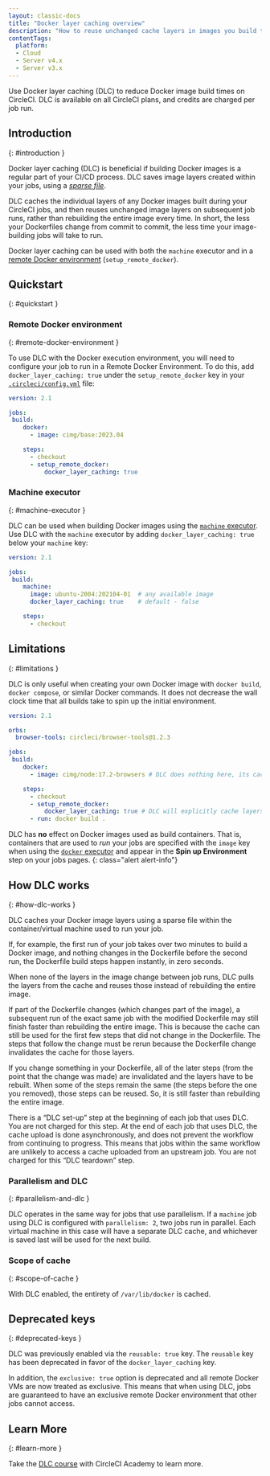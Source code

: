 ```yaml
---
layout: classic-docs
title: "Docker layer caching overview"
description: "How to reuse unchanged cache layers in images you build to reduce overall run time"
contentTags:
  platform:
  - Cloud
  - Server v4.x
  - Server v3.x
---
```


Use Docker layer caching (DLC) to reduce Docker image build times on CircleCI. DLC is available on all CircleCI plans, and credits are charged per job run.

## Introduction
{: #introduction }

Docker layer caching (DLC) is beneficial if building Docker images is a regular part of your CI/CD process. DLC saves image layers created within your jobs, using a [_sparse file_](https://en.wikipedia.org/wiki/Sparse_file).

DLC caches the individual layers of any Docker images built during your CircleCI jobs, and then reuses unchanged image layers on subsequent job runs, rather than rebuilding the entire image every time. In short, the less your Dockerfiles change from commit to commit, the less time your image-building jobs will take to run.

Docker layer caching can be used with both the `machine` executor and in a [remote Docker environment](/docs/building-docker-images/) (`setup_remote_docker`).

## Quickstart
{: #quickstart }

### Remote Docker environment
{: #remote-docker-environment }

To use DLC with the Docker execution environment, you will need to configure your job to run in a Remote Docker Environment. To do this, add `docker_layer_caching: true` under the `setup_remote_docker` key in your [`.circleci/config.yml`](/docs/configuration-reference/) file:

```yaml
version: 2.1

jobs:
 build:
    docker:
      - image: cimg/base:2023.04

    steps:
      - checkout
      - setup_remote_docker:
          docker_layer_caching: true
```

### Machine executor
{: #machine-executor }

DLC can be used when building Docker images using the [`machine` executor](/docs/configuration-reference/#machine). Use DLC with the `machine` executor by adding `docker_layer_caching: true` below your `machine` key:

```yml
version: 2.1

jobs:
 build:
    machine:
      image: ubuntu-2004:202104-01  # any available image
      docker_layer_caching: true    # default - false

    steps:
      - checkout
```

## Limitations
{: #limitations }

DLC is only useful when creating your own Docker image with `docker build`, `docker compose`, or similar Docker commands. It does not decrease the wall clock time that all builds take to spin up the initial environment.

```yaml
version: 2.1

orbs:
  browser-tools: circleci/browser-tools@1.2.3

jobs:
 build:
    docker:
      - image: cimg/node:17.2-browsers # DLC does nothing here, its caching depends on commonality of the image layers.

    steps:
      - checkout
      - setup_remote_docker:
          docker_layer_caching: true # DLC will explicitly cache layers here and try to avoid rebuilding.
      - run: docker build .
```

DLC has **no** effect on Docker images used as build containers. That is, containers that are used to _run_ your jobs are specified with the `image` key when using the [`docker` executor](/docs/using-docker/) and appear in the **Spin up Environment** step on your jobs pages.
{: class="alert alert-info"}

## How DLC works
{: #how-dlc-works }

DLC caches your Docker image layers using a sparse file within the container/virtual machine used to run your job.

If, for example, the first run of your job takes over two minutes to build a Docker image, and nothing changes in the Dockerfile before the second run, the Dockerfile build steps happen instantly, in zero seconds.

When none of the layers in the image change between job runs, DLC pulls the layers from the cache and reuses those instead of rebuilding the entire image.

If part of the Dockerfile changes (which changes part of the image), a subsequent run of the exact same job with the modified Dockerfile may still finish faster than rebuilding the entire image. This is because the cache can still be used for the first few steps that did not change in the Dockerfile. The steps that follow the change must be rerun because the Dockerfile change invalidates the cache for those layers.

If you change something in your Dockerfile, all of the later steps (from the point that the change was made) are invalidated and the layers have to be rebuilt. When some of the steps remain the same (the steps before the one you removed), those steps can be reused. So, it is still faster than rebuilding the entire image.

There is a “DLC set-up” step at the beginning of each job that uses DLC. You are not charged for this step. At the end of each job that uses DLC, the cache upload is done asynchronously, and does not prevent the workflow from continuing to progress. This means that jobs within the same workflow are unlikely to access a cache uploaded from an upstream job. You are not charged for this “DLC teardown” step.

### Parallelism and DLC
{: #parallelism-and-dlc }

DLC operates in the same way for jobs that use parallelism. If a `machine` job using DLC is configured with `parallelism: 2`, two jobs run in parallel. Each virtual machine in this case will have a separate DLC cache, and whichever is saved last will be used for the next build.

### Scope of cache
{: #scope-of-cache }

With DLC enabled, the entirety of `/var/lib/docker` is cached.

## Deprecated keys
{: #deprecated-keys }

DLC was previously enabled via the `reusable: true` key. The `reusable` key has been deprecated in favor of the `docker_layer_caching` key.

In addition, the `exclusive: true` option is deprecated and all remote Docker VMs are now treated as exclusive. This means that when using DLC, jobs are guaranteed to have an exclusive remote Docker environment that other jobs cannot access.

## Learn More
{: #learn-more }

Take the [DLC course](https://academy.circleci.com/docker-layer-caching?access_code=public-2021) with CircleCI Academy to learn more.
